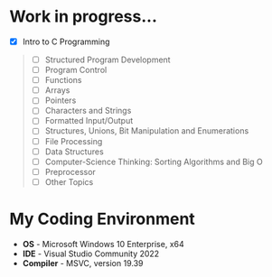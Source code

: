 # Work in progress...

- [x] Intro to C Programming
> - [ ] Structured Program Development
> - [ ] Program Control
> - [ ] Functions
> - [ ] Arrays
> - [ ] Pointers
> - [ ] Characters and Strings
> - [ ] Formatted Input/Output
> - [ ] Structures, Unions, Bit Manipulation and Enumerations
> - [ ] File Processing
> - [ ] Data Structures
> - [ ] Computer-Science Thinking: Sorting Algorithms and Big O
> - [ ] Preprocessor
> - [ ] Other Topics

# My Coding Environment

+ **OS** - Microsoft Windows 10 Enterprise, x64
+ **IDE** - Visual Studio Community 2022
+ **Compiler** - MSVC, version 19.39
